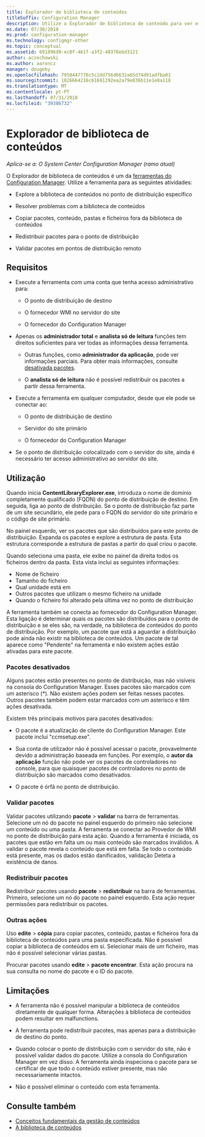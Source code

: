 ```yaml
---
title: Explorador de biblioteca de conteúdos
titleSuffix: Configuration Manager
description: Utilize o Explorador de biblioteca de conteúdo para ver e resolver problemas relacionados com a biblioteca de conteúdos num ponto de distribuição do Configuration Manager.
ms.date: 07/30/2018
ms.prod: configuration-manager
ms.technology: configmgr-other
ms.topic: conceptual
ms.assetid: 691896d9-ec0f-461f-a3f2-40378ebd3121
author: aczechowski
ms.author: aaroncz
manager: dougeby
ms.openlocfilehash: 7950447776c5c2dd756d6632a65d74d91adfba01
ms.sourcegitcommit: 1826664216c61691292ea2a79e836b11e1e8a118
ms.translationtype: MT
ms.contentlocale: pt-PT
ms.lasthandoff: 07/31/2018
ms.locfileid: "39386732"
---
```

# <a name="content-library-explorer"></a>Explorador de biblioteca de conteúdos

*Aplica-se a: O System Center Configuration Manager (ramo atual)*

O Explorador de biblioteca de conteúdos é um da [ferramentas do Configuration Manager](/sccm/core/support/tools). Utilize a ferramenta para as seguintes atividades:  

- Explore a biblioteca de conteúdos no ponto de distribuição específico  

- Resolver problemas com a biblioteca de conteúdos  

- Copiar pacotes, conteúdo, pastas e ficheiros fora da biblioteca de conteúdos  

- Redistribuir pacotes para o ponto de distribuição  

- Validar pacotes em pontos de distribuição remoto  



## <a name="requirements"></a>Requisitos

- Execute a ferramenta com uma conta que tenha acesso administrativo para:  

    - O ponto de distribuição de destino  

    - O fornecedor WMI no servidor do site  

    - O fornecedor do Configuration Manager  

- Apenas os **administrador total** e **analista só de leitura** funções tem direitos suficientes para ver todas as informações dessa ferramenta.  

    - Outras funções, como **administrador da aplicação**, pode ver informações parciais. Para obter mais informações, consulte [desativada pacotes](#bkmk_disabled-packages).  

    - O **analista só de leitura** não é possível redistribuir os pacotes a partir dessa ferramenta.  

- Execute a ferramenta em qualquer computador, desde que ele pode se conectar ao:  

    - O ponto de distribuição de destino  

    - Servidor do site primário  

    - O fornecedor do Configuration Manager  

- Se o ponto de distribuição colocalizado com o servidor do site, ainda é necessário ter acesso administrativo ao servidor do site.  



## <a name="usage"></a>Utilização 

Quando inicia **ContentLibraryExplorer.exe**, introduza o nome de domínio completamente qualificado (FQDN) do ponto de distribuição de destino. Em seguida, liga ao ponto de distribuição. Se o ponto de distribuição faz parte de um site secundário, ele pede para o FQDN do servidor do site primário e o código de site primário.

No painel esquerdo, ver os pacotes que são distribuídos para este ponto de distribuição. Expanda os pacotes e explore a estrutura de pasta. Esta estrutura corresponde a estrutura de pastas a partir do qual criou o pacote.

Quando seleciona uma pasta, ele exibe no painel da direita todos os ficheiros dentro da pasta. Esta vista inclui as seguintes informações: 
- Nome de ficheiro
- Tamanho do ficheiro
- Qual unidade está em
- Outros pacotes que utilizam o mesmo ficheiro na unidade
- Quando o ficheiro foi alterado pela última vez no ponto de distribuição

A ferramenta também se conecta ao fornecedor do Configuration Manager. Esta ligação é determinar quais os pacotes são distribuídos para o ponto de distribuição e se eles são, na verdade, na biblioteca de conteúdos do ponto de distribuição. Por exemplo, um pacote que está a aguardar a distribuição pode ainda não existir na biblioteca de conteúdos. Um pacote de tal aparece como "Pendente" na ferramenta e não existem ações estão ativadas para este pacote.


### <a name="bkmk_disabled-packages"></a> Pacotes desativados

Alguns pacotes estão presentes no ponto de distribuição, mas não visíveis na consola do Configuration Manager. Esses pacotes são marcados com um asterisco (\*). Não existem ações podem ser feitas nesses pacotes. Outros pacotes também podem estar marcados com um asterisco e têm ações desativada. 

Existem três principais motivos para pacotes desativados:  

- O pacote é a atualização de cliente do Configuration Manager. Este pacote inclui "ccmsetup.exe".  

- Sua conta de utilizador não é possível acessar o pacote, provavelmente devido a administração baseada em funções. Por exemplo, o **autor da aplicação** função não pode ver os pacotes de controladores no console, para que quaisquer pacotes de controladores no ponto de distribuição são marcados como desativados.  

- O pacote é órfã no ponto de distribuição.  


### <a name="validate-packages"></a>Validar pacotes

Validar pacotes utilizando **pacote** > **validar** na barra de ferramentas. Selecione um nó do pacote no painel esquerdo do primeiro não selecione um conteúdo ou uma pasta. A ferramenta se conectar ao Provedor de WMI no ponto de distribuição para esta ação. Quando a ferramenta é iniciada, os pacotes que estão em falta um ou mais conteúdo são marcados inválidos. A validar o pacote revela o conteúdo que está em falta. Se todo o conteúdo está presente, mas os dados estão danificados, validação Deteta a existência de danos.


### <a name="redistribute-packages"></a>Redistribuir pacotes

Redistribuir pacotes usando **pacote** > **redistribuir** na barra de ferramentas. Primeiro, selecione um nó do pacote no painel esquerdo. Esta ação requer permissões para redistribuir os pacotes.


### <a name="other-actions"></a>Outras ações

Uso **edite** > **cópia** para copiar pacotes, conteúdo, pastas e ficheiros fora da biblioteca de conteúdos para uma pasta especificada. Não é possível copiar a biblioteca de conteúdos em si. Selecionar mais de um ficheiro, mas não é possível selecionar várias pastas.

Procurar pacotes usando **edite** > **pacote encontrar**. Esta ação procura na sua consulta no nome do pacote e o ID do pacote.



## <a name="limitations"></a>Limitações

- A ferramenta não é possível manipular a biblioteca de conteúdos diretamente de qualquer forma. Alterações à biblioteca de conteúdos podem resultar em malfunctions.  

- A ferramenta pode redistribuir pacotes, mas apenas para a distribuição de destino do ponto.  

- Quando colocar o ponto de distribuição com o servidor do site, não é possível validar dados do pacote. Utilize a consola do Configuration Manager em vez disso. A ferramenta ainda inspeciona o pacote para se certificar de que todo o conteúdo estiver presente, mas não necessariamente intactos.  

- Não é possível eliminar o conteúdo com esta ferramenta.



## <a name="see-also"></a>Consulte também

- [Conceitos fundamentais da gestão de conteúdos](/sccm/core/plan-design/hierarchy/fundamental-concepts-for-content-management)
- [A biblioteca de conteúdos](/sccm/core/plan-design/hierarchy/the-content-library)
